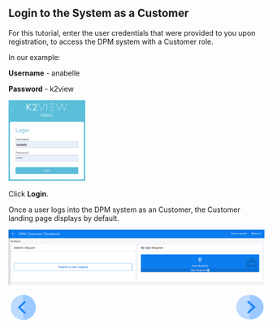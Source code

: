 ## Login to the System as a Customer

For this tutorial, enter the user credentials that were provided to you upon registration, to access the DPM system with a Customer role.

In our example: 

**Username** - anabelle

**Password** - k2view

<img src="../images/anabelle_login.png" width="30%" height="30%">                                  

Click **Login**.

Once a user logs into the DPM system as an Customer, the Customer landing page displays by default.

![image](../images/Customer_Dashboard.png)    



[![Previous](../images/Previous.png)]( 03_02_Rectify_Preview_Your_Data.md)[<img align="right" width="60" height="54" src="../images/Next.png">](03_04_Rectify_Submit_a_Request_to_Rectify.md)
